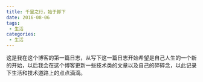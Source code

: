```yaml
---
title: 千里之行，始于脚下
date: 2016-08-06
tags:
 - 生活
categories:
 - 生活
---
```


这是我在这个博客的第一篇日志，从写下这一篇日志开始希望是自己人生的一个新的开始，以后我会在这个博客更新一些技术类的文章以及自己的碎碎念，以此记录下生活和技术道路上的点点滴滴。
